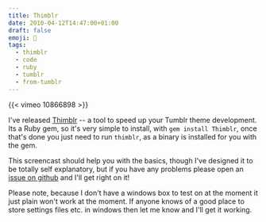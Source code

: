 ```yaml
---
title: Thimblr
date: 2010-04-12T14:47:00+01:00
draft: false
emoji: 📐
tags:
  - thimblr
  - code
  - ruby
  - tumblr
  - from-tumblr
---
```


{{< vimeo 10866898 >}}

I've released [Thimblr](https://github.com/jphastings/thimblr) -- a tool to speed up your Tumblr theme development. Its a Ruby gem, so it's very simple to install, with `gem install Thimblr`, once that's done you just need to run `thimblr`, as a binary is installed for you with the gem.

This screencast should help you with the basics, though I've designed it to be totally self explanatory, but if you have any problems please open an [issue on github](http://github.com/jphastings/thimblr/issues) and I'll get right on it!

Please note, because I don't have a windows box to test on at the moment it just plain won't work at the moment. If anyone knows of a good place to store settings files etc. in windows then let me know and I'll get it working.
